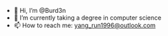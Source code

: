 - 👋 Hi, I’m @Burd3n
- 🌱 I’m currently taking a degree in computer science
- 📫 How to reach me: yang_run1996@outlook.com

<!---
Burd3n/Burd3n is a ✨ special ✨ repository because its `README.md` (this file) appears on your GitHub profile.
You can click the Preview link to take a look at your changes.
--->
